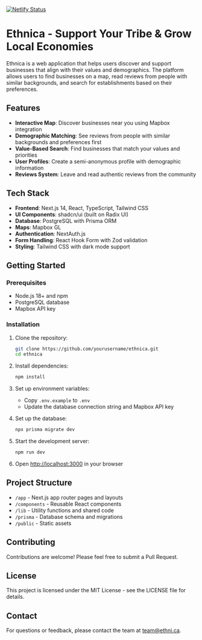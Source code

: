 [![Netlify Status](https://api.netlify.com/api/v1/badges/b6e60398-7921-49a7-bb0d-e70304031e21/deploy-status)](https://app.netlify.com/sites/ethnica-labs/deploys)

# Ethnica - Support Your Tribe & Grow Local Economies

Ethnica is a web application that helps users discover and support businesses that align with their values and demographics. The platform allows users to find businesses on a map, read reviews from people with similar backgrounds, and search for establishments based on their preferences.

## Features

- **Interactive Map**: Discover businesses near you using Mapbox integration
- **Demographic Matching**: See reviews from people with similar backgrounds and preferences first
- **Value-Based Search**: Find businesses that match your values and priorities
- **User Profiles**: Create a semi-anonymous profile with demographic information
- **Reviews System**: Leave and read authentic reviews from the community

## Tech Stack

- **Frontend**: Next.js 14, React, TypeScript, Tailwind CSS
- **UI Components**: shadcn/ui (built on Radix UI)
- **Database**: PostgreSQL with Prisma ORM
- **Maps**: Mapbox GL
- **Authentication**: NextAuth.js
- **Form Handling**: React Hook Form with Zod validation
- **Styling**: Tailwind CSS with dark mode support

## Getting Started

### Prerequisites

- Node.js 18+ and npm
- PostgreSQL database
- Mapbox API key

### Installation

1. Clone the repository:
   ```bash
   git clone https://github.com/yourusername/ethnica.git
   cd ethnica
   ```

2. Install dependencies:
   ```bash
   npm install
   ```

3. Set up environment variables:
   - Copy `.env.example` to `.env`
   - Update the database connection string and Mapbox API key

4. Set up the database:
   ```bash
   npx prisma migrate dev
   ```

5. Start the development server:
   ```bash
   npm run dev
   ```

6. Open [http://localhost:3000](http://localhost:3000) in your browser

## Project Structure

- `/app` - Next.js app router pages and layouts
- `/components` - Reusable React components
- `/lib` - Utility functions and shared code
- `/prisma` - Database schema and migrations
- `/public` - Static assets

## Contributing

Contributions are welcome! Please feel free to submit a Pull Request.

## License

This project is licensed under the MIT License - see the LICENSE file for details.

## Contact

For questions or feedback, please contact the team at team@ethni.ca.
